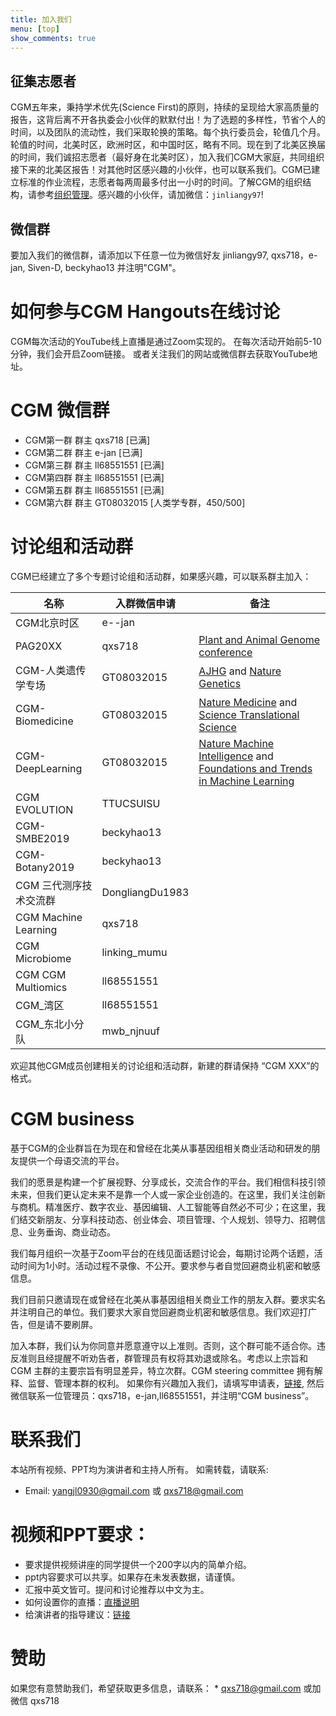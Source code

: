 ```yaml
---
title: 加入我们
menu: [top]
show_comments: true
---
```


## 征集志愿者

CGM五年来，秉持学术优先(Science First)的原则，持续的呈现给大家高质量的报告，这背后离不开各执委会小伙伴的默默付出！为了选题的多样性，节省个人的时间，以及团队的流动性，我们采取轮换的策略。每个执行委员会，轮值几个月。轮值的时间，北美时区，欧洲时区，和中国时区，略有不同。现在到了北美区换届的时间，我们诚招志愿者（最好身在北美时区），加入我们CGM大家庭，共同组织接下来的北美区报告！对其他时区感兴趣的小伙伴，也可以联系我们。CGM已建立标准的作业流程，志愿者每两周最多付出一小时的时间。了解CGM的组织结构，请参考[组织管理](https://cgmonline.co/cgmec/)。感兴趣的小伙伴，请加微信：`jinliangy97`!

## 微信群

要加入我们的微信群，请添加以下任意一位为微信好友 jinliangy97, qxs718，e-jan, Siven-D, beckyhao13 并注明"CGM"。


# 如何参与CGM Hangouts在线讨论

CGM每次活动的YouTube线上直播是通过Zoom实现的。
在每次活动开始前5-10分钟，我们会开启Zoom链接。
或者关注我们的网站或微信群去获取YouTube地址。

# CGM 微信群
- CGM第一群 群主 qxs718 [已满]
- CGM第二群 群主 e-jan [已满] 
- CGM第三群 群主 ll68551551 [已满] 
- CGM第四群 群主 ll68551551 [已满]
- CGM第五群 群主 ll68551551 [已满]
- CGM第六群 群主 GT08032015 [人类学专群，450/500]

# 讨论组和活动群
CGM已经建立了多个专题讨论组和活动群，如果感兴趣，可以联系群主加入：

名称    | 入群微信申请     | 备注    
 ------ | -------------- | ------ 
CGM北京时区 | e--jan |
PAG20XX              | qxs718          | [Plant and Animal Genome conference](http://www.intlpag.org) 
CGM-人类遗传学专场 | GT08032015 | [AJHG](https://www.cell.com/ajhg/home) and [Nature Genetics](https://www.nature.com/ng/)
CGM-Biomedicine | GT08032015 | [Nature Medicine](https://www.nature.com/nm/) and [Science Translational Science](https://www.science.org/journal/stm)
CGM-DeepLearning | GT08032015 | [Nature Machine Intelligence](https://www.nature.com/natmachintell/) and [Foundations and Trends in Machine Learning]([https://www.science.org/journal/stm](https://www.scimagojr.com/journalsearch.php?q=19300156903&tip=sid&clean=0))
CGM EVOLUTION | TTUCSUISU |
CGM-SMBE2019|beckyhao13|
CGM-Botany2019|beckyhao13|
CGM 三代测序技术交流群  | DongliangDu1983 |   
CGM Machine Learning | qxs718          |   
CGM Microbiome|linking_mumu|
CGM CGM Multiomics|ll68551551|
CGM_湾区 |ll68551551|
CGM_东北小分队|mwb_njnuuf|

欢迎其他CGM成员创建相关的讨论组和活动群，新建的群请保持 “CGM XXX”的格式。

# CGM business
基于CGM的企业群旨在为现在和曾经在北美从事基因组相关商业活动和研发的朋友提供一个母语交流的平台。

我们的愿景是构建一个扩展视野、分享成长，交流合作的平台。我们相信科技引领未来，但我们更认定未来不是靠一个人或一家企业创造的。在这里，我们关注创新与商机。精准医疗、数字农业、基因编辑、人工智能等自然必不可少；在这里，我们结交新朋友、分享科技动态、创业体会、项目管理、个人规划、领导力、招聘信息、业务垂询、商业动态。

我们每月组织一次基于Zoom平台的在线见面话题讨论会，每期讨论两个话题，活动时间为1小时。活动过程不录像、不公开。要求参与者自觉回避商业机密和敏感信息。

我们目前只邀请现在或曾经在北美从事基因组相关商业工作的朋友入群。要求实名并注明自己的单位。我们要求大家自觉回避商业机密和敏感信息。我们欢迎打广告，但是请不要刷屏。
 
加入本群，我们认为你同意并愿意遵守以上准则。否则，这个群可能不适合你。违反准则且经提醒不听劝告者，群管理员有权将其劝退或除名。考虑以上宗旨和CGM 主群的主要宗旨有明显差异，特立次群。CGM steering committee 拥有解释、监督、管理本群的权利。
如果你有兴趣加入我们，请填写申请表，[链接](https://forms.gle/GnvnQLLdAoSD21tq5), 然后微信联系一位管理员：qxs718，e-jan,ll68551551，并注明“CGM business”。
 
# 联系我们

本站所有视频、PPT均为演讲者和主持人所有。 如需转载，请联系:  
- Email: yangjl0930@gmail.com 或 qxs718@gmail.com

# 视频和PPT要求：

- 要求提供视频讲座的同学提供一个200字以内的简单介绍。
- ppt内容要求可以共享。如果存在未发表数据，请谨慎。
- 汇报中英文皆可。提问和讨论推荐以中文为主。
- 如何设置你的直播：[直播说明](ttps://docs.google.com/document/d/1fxmuZwoLearelWj2G1jK_wGcFdSQQ_0wVWC1YwgjkcM/edit?usp=sharing)
- 给演讲者的指导建议：[链接](https://docs.google.com/document/d/1pGoB_LCvdC84P2ZpEXBKeUES1g2rDvC2EmfOPRo-KiI/edit?usp=sharing)

# 赞助
如果您有意赞助我们，希望获取更多信息，请联系： * qxs718@gmail.com 或加微信 qxs718
